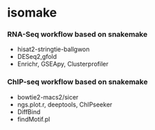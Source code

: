# isomake

### RNA-Seq workflow based on snakemake


* hisat2-stringtie-ballgwon
* DESeq2,gfold
* Enrichr, GSEApy, Clusterprofiler

### ChIP-seq workflow based on snakemake

* bowtie2-macs2/sicer
* ngs.plot.r, deeptools, ChIPseeker
* DiffBind
* findMotif.pl



